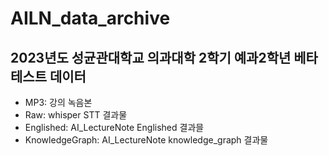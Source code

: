 # AILN_data_archive

## 2023년도 성균관대학교 의과대학 2학기 예과2학년 베타테스트 데이터

- MP3: 강의 녹음본
- Raw: whisper STT 결과물
- Englished: AI_LectureNote Englished 결과믈
- KnowledgeGraph: AI_LectureNote knowledge_graph 결과물
